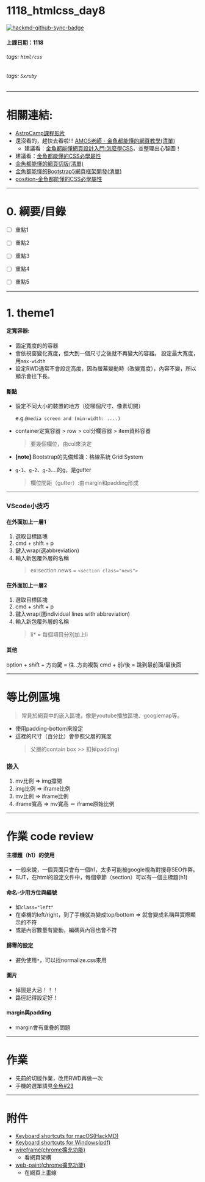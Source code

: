 # 1118_htmlcss_day8

[![hackmd-github-sync-badge](https://hackmd.io/_Y-9iQE9TwScsC0HZiwg4g/badge)](https://hackmd.io/_Y-9iQE9TwScsC0HZiwg4g)


#### 上課日期：1118
###### tags: `html/css`
###### tags: `5xruby`


---
# 相關連結:
- [AstroCamp課程影片](https://campus.5xruby.tw/courses/1136422/lectures/25361517)
- 還沒看的，趕快去看啦!!! [AMOS老師 - 金魚都能懂的網頁教學(清單)](https://www.youtube.com/playlist?list=PLqivELodHt3iL9PgGHg0_EF86FwdiqCre)
	- 建議看：[金魚都能懂網頁設計入門:怎麼學CSS](https://youtu.be/h7wJ2YZarFc)，並整理出心智圖！
- 建議看：[金魚都能懂的CSS必學屬性](https://ithelp.ithome.com.tw/users/20112550/ironman/3803?sc=iThelpR)
- [金魚都能懂的網頁切版(清單)](https://www.youtube.com/playlist?list=PLqivELodHt3hxeuLX8PYaI8u1GcDaBoJo)
- [金魚都能懂的Bootstrap5網頁框架開發(清單)](https://www.youtube.com/playlist?list=PLqivELodHt3jq3oWBZfdhMu0GE7774HBW)
- [position-金魚都能懂的CSS必學屬性](https://ithelp.ithome.com.tw/articles/10253500)



---
# 0. 綱要/目錄
- [ ] 重點1
- [ ] 重點2
- [ ] 重點3
- [ ] 重點4
- [ ] 重點5


---
# 1. theme1
#### 定寬容器:
- 固定寬度的的容器
- 會依視窗變化寬度，但大到一個尺寸之後就不再變大的容器。
  設定最大寬度，用`max-width`
- 設定RWD通常不會設定高度，因為螢幕變動時（改變寬度），內容不變，所以顯示會往下長。

#### 斷點
- 設定不同大小的裝置的地方（從哪個尺寸、像素切開）

  e.g.`@media screen and (min-width: ....)`


- container定寬容器 > row > col分欄容器 > item資料容器
	> 要幾個欄位，由col來決定
- **[note]**:Bootstrap的先備知識：格線系統 Grid System
- `g-1`、`g-2`、`g-3`....的g，是gutter
	> 欄位間距（gutter）:由margin和padding形成


---

### VScode小技巧
#### 在外面加上一層1
1. 選取目標區塊
2. cmd + shift + p
3. 鍵入wrap(選abbreviation)
4. 輸入新包覆外層的名稱
	> ex:section.news = `<section class="news">`

#### 在外面加上一層2
1. 選取目標區塊
2. cmd + shift + p
3. 鍵入wrap(選individual lines with abbreviation)
4. 輸入新包覆外層的名稱
	> li* = 每個項目分別加上li

#### 其他
option + shift + 方向鍵 = 往..方向複製
cmd + 前/後 = 跳到最前面/最後面

---

# 等比例區塊
> 常見於網頁中的嵌入區塊，像是youtube播放區塊、googlemap等。
- 使用padding-bottom來設定
- 這裡的尺寸（百分比）會參照父層的寬度
 	> 父層的contain box >> 扣掉padding)

### 嵌入
1. mv比例 => img撐開
1. img比例 => iframe比例
1. mv比例 => iframe比例
1. iframe寬高 => mv寬高 ＝ iframe原始比例

---
# 作業 code review
#### 主標題（h1）的使用
- 一般來說，一個頁面只會有一個h1，太多可能被google視為對搜尋SEO作弊。
- BUT，在html的設定文件中，每個章節（section）可以有一個主標題(h1)

#### 命名-少用方位與編號
- 如`class="left"`
- 在桌機的left/right，到了手機就為變成top/bottom => 就會變成名稱與實際顯示的不符
- 或是內容數量有變動，編碼與內容也會不符

#### 歸零的設定 
- 避免使用`*`，可以找normalize.css來用


#### 圖片
- 掉圖是大忌！！！
- 路徑記得設定好！

#### margin與padding
- margin會有重疊的問題


---
# 作業
- 先前的切版作業，改用RWD再做一次
- 手機的選單請見[金魚#23](https://www.youtube.com/watch?v=E9SosNZkX7Y)

---
# 附件
- [Keyboard shortcuts for macOS(HackMD)](https://hackmd.io/@astrocamp6th/ByyYELf9v) 
- [Keyboard shortcuts for Windows(pdf)](https://code.visualstudio.com/shortcuts/keyboard-shortcuts-windows.pdf)
- [wireframe(chrome擴充功能)](https://chrome.google.com/webstore/detail/wireframe/amchfjeinhflcmbpdgdihhdoogdagcaf?hl=zh-TW)
	- 看網頁架構
- [web-paint(chrome擴充功能)](https://chrome.google.com/webstore/detail/web-paint/emeokgokialpjadjaoeiplmnkjoaegng/related?hl=zh-TW)
	- 在網頁上畫線

